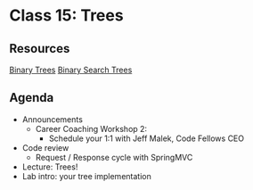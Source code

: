 # Class 15: Trees

## Resources
[Binary Trees](https://en.wikipedia.org/wiki/Binary_tree)
[Binary Search Trees](https://en.wikipedia.org/wiki/Binary_search_tree)

## Agenda
- Announcements
    - Career Coaching Workshop 2:
        - Schedule your 1:1 with Jeff Malek, Code Fellows CEO
- Code review
    - Request / Response cycle with SpringMVC
- Lecture: Trees!
- Lab intro: your tree implementation
